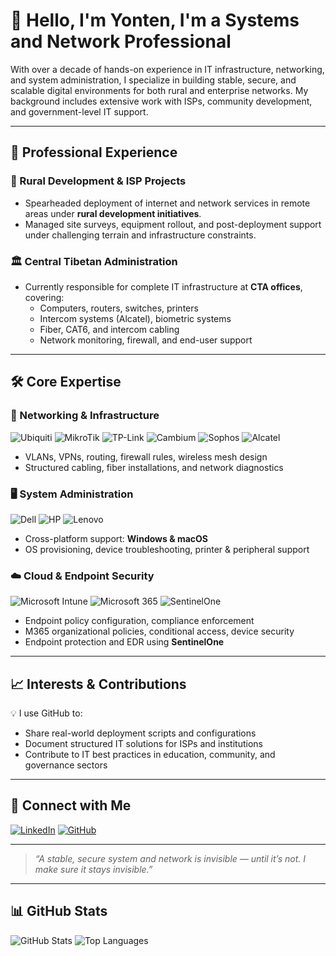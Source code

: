 # 👋 Hello, I'm Yonten, I'm a Systems and Network Professional

With over a decade of hands-on experience in IT infrastructure, networking, and system administration, I specialize in building stable, secure, and scalable digital environments for both rural and enterprise networks. My background includes extensive work with ISPs, community development, and government-level IT support.

---

## 🧭 Professional Experience

### 🌱 Rural Development & ISP Projects
- Spearheaded deployment of internet and network services in remote areas under **rural development initiatives**.
- Managed site surveys, equipment rollout, and post-deployment support under challenging terrain and infrastructure constraints.

### 🏛️ Central Tibetan Administration
- Currently responsible for complete IT infrastructure at **CTA offices**, covering:
  - Computers, routers, switches, printers
  - Intercom systems (Alcatel), biometric systems
  - Fiber, CAT6, and intercom cabling
  - Network monitoring, firewall, and end-user support

---

## 🛠️ Core Expertise

### 🔌 Networking & Infrastructure
![Ubiquiti](https://img.shields.io/badge/Ubiquiti-0080FF?style=flat-square&logo=ubiquiti&logoColor=white)
![MikroTik](https://img.shields.io/badge/MikroTik-CC092F?style=flat-square)
![TP-Link](https://img.shields.io/badge/TP--Link-009E60?style=flat-square&logo=tp-link&logoColor=white)
![Cambium](https://img.shields.io/badge/Cambium%20Networks-002A5C?style=flat-square)
![Sophos](https://img.shields.io/badge/Sophos%20Firewall-0033A0?style=flat-square)
![Alcatel](https://img.shields.io/badge/Alcatel%20Intercom-6666CC?style=flat-square)

- VLANs, VPNs, routing, firewall rules, wireless mesh design
- Structured cabling, fiber installations, and network diagnostics

### 🖥️ System Administration
![Dell](https://img.shields.io/badge/Dell-007DB8?style=flat-square&logo=dell&logoColor=white)
![HP](https://img.shields.io/badge/HP-0096D6?style=flat-square&logo=hp&logoColor=white)
![Lenovo](https://img.shields.io/badge/Lenovo-E2231A?style=flat-square&logo=lenovo&logoColor=white)

- Cross-platform support: **Windows & macOS**
- OS provisioning, device troubleshooting, printer & peripheral support

### ☁️ Cloud & Endpoint Security
![Microsoft Intune](https://img.shields.io/badge/Microsoft%20Intune-0078D4?style=flat-square&logo=microsoft&logoColor=white)
![Microsoft 365](https://img.shields.io/badge/M365-0078D4?style=flat-square&logo=microsoft&logoColor=white)
![SentinelOne](https://img.shields.io/badge/SentinelOne-5B2C6F?style=flat-square)

- Endpoint policy configuration, compliance enforcement
- M365 organizational policies, conditional access, device security
- Endpoint protection and EDR using **SentinelOne**

---

## 📈 Interests & Contributions

💡 I use GitHub to:
- Share real-world deployment scripts and configurations
- Document structured IT solutions for ISPs and institutions
- Contribute to IT best practices in education, community, and governance sectors

---

## 🔗 Connect with Me

[![LinkedIn](https://img.shields.io/badge/LinkedIn-Connect-blue?style=for-the-badge&logo=linkedin)](https://www.linkedin.com/in/yonten-gyatso-84070051/)
[![GitHub](https://img.shields.io/github/followers/yourusername?label=GitHub&style=for-the-badge&logo=github)](https://github.com/Yntng/)

---

> _“A stable, secure system and network is invisible — until it’s not. I make sure it stays invisible.”_

---

## 📊 GitHub Stats

![GitHub Stats](https://github-readme-stats.vercel.app/api?username=yourusername&show_icons=true&theme=default)
![Top Languages](https://github-readme-stats.vercel.app/api/top-langs/?username=yourusername&layout=compact)
